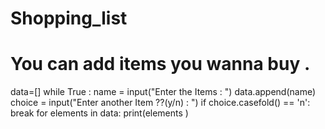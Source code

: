# Shopping_list
# You can add items you wanna buy .
data=[]
while True :
    name = input("Enter the Items : ")
    data.append(name)
    choice = input("Enter another Item ??(y/n) : ")
    if choice.casefold() == 'n':
        break
for elements in data:
    print(elements )
